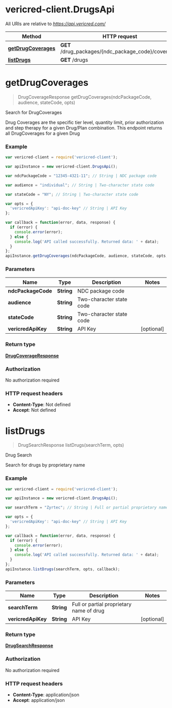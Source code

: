 # vericred-client.DrugsApi

All URIs are relative to *https://api.vericred.com/*

Method | HTTP request | Description
------------- | ------------- | -------------
[**getDrugCoverages**](DrugsApi.md#getDrugCoverages) | **GET** /drug_packages/{ndc_package_code}/coverages | Search for DrugCoverages
[**listDrugs**](DrugsApi.md#listDrugs) | **GET** /drugs | Drug Search


<a name="getDrugCoverages"></a>
# **getDrugCoverages**
> DrugCoverageResponse getDrugCoverages(ndcPackageCode, audience, stateCode, opts)

Search for DrugCoverages

Drug Coverages are the specific tier level, quantity limit, prior authorization and step therapy for a given Drug/Plan combination. This endpoint returns all DrugCoverages for a given Drug

### Example
```javascript
var vericred-client = require('vericred-client');

var apiInstance = new vericred-client.DrugsApi();

var ndcPackageCode = "12345-4321-11"; // String | NDC package code

var audience = "individual"; // String | Two-character state code

var stateCode = "NY"; // String | Two-character state code

var opts = { 
  'vericredApiKey': "api-doc-key" // String | API Key
};

var callback = function(error, data, response) {
  if (error) {
    console.error(error);
  } else {
    console.log('API called successfully. Returned data: ' + data);
  }
};
apiInstance.getDrugCoverages(ndcPackageCode, audience, stateCode, opts, callback);
```

### Parameters

Name | Type | Description  | Notes
------------- | ------------- | ------------- | -------------
 **ndcPackageCode** | **String**| NDC package code | 
 **audience** | **String**| Two-character state code | 
 **stateCode** | **String**| Two-character state code | 
 **vericredApiKey** | **String**| API Key | [optional] 

### Return type

[**DrugCoverageResponse**](DrugCoverageResponse.md)

### Authorization

No authorization required

### HTTP request headers

 - **Content-Type**: Not defined
 - **Accept**: Not defined

<a name="listDrugs"></a>
# **listDrugs**
> DrugSearchResponse listDrugs(searchTerm, opts)

Drug Search

Search for drugs by proprietary name

### Example
```javascript
var vericred-client = require('vericred-client');

var apiInstance = new vericred-client.DrugsApi();

var searchTerm = "Zyrtec"; // String | Full or partial proprietary name of drug

var opts = { 
  'vericredApiKey': "api-doc-key" // String | API Key
};

var callback = function(error, data, response) {
  if (error) {
    console.error(error);
  } else {
    console.log('API called successfully. Returned data: ' + data);
  }
};
apiInstance.listDrugs(searchTerm, opts, callback);
```

### Parameters

Name | Type | Description  | Notes
------------- | ------------- | ------------- | -------------
 **searchTerm** | **String**| Full or partial proprietary name of drug | 
 **vericredApiKey** | **String**| API Key | [optional] 

### Return type

[**DrugSearchResponse**](DrugSearchResponse.md)

### Authorization

No authorization required

### HTTP request headers

 - **Content-Type**: application/json
 - **Accept**: application/json

